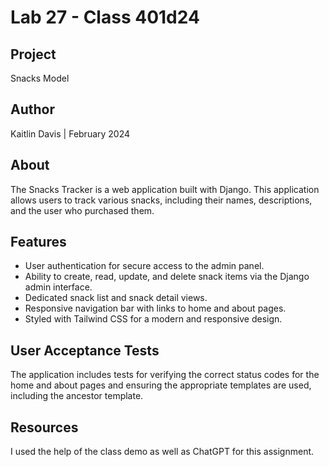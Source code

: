 # Lab 27 - Class 401d24

## Project
Snacks Model

## Author

Kaitlin Davis | February 2024

## About
The Snacks Tracker is a web application built with Django. This application allows users to track various snacks, including their names, descriptions, and the user who purchased them.

## Features
- User authentication for secure access to the admin panel.
- Ability to create, read, update, and delete snack items via the Django admin interface.
- Dedicated snack list and snack detail views.
- Responsive navigation bar with links to home and about pages.
- Styled with Tailwind CSS for a modern and responsive design.

## User Acceptance Tests
The application includes tests for verifying the correct status codes for the home and about pages and ensuring the appropriate templates are used, including the ancestor template.

## Resources
I used the help of the class demo as well as ChatGPT for this assignment. 